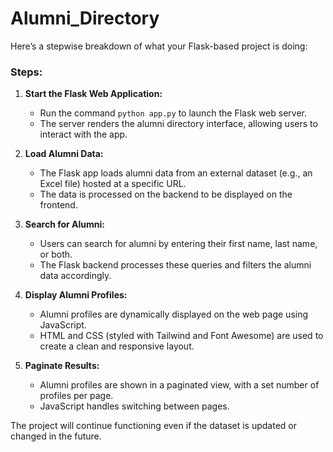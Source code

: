 # Alumni_Directory
Here’s a stepwise breakdown of what your Flask-based project is doing:

### Steps:

1. **Start the Flask Web Application:**
   - Run the command `python app.py` to launch the Flask web server.
   - The server renders the alumni directory interface, allowing users to interact with the app.

2. **Load Alumni Data:**
   - The Flask app loads alumni data from an external dataset (e.g., an Excel file) hosted at a specific URL.
   - The data is processed on the backend to be displayed on the frontend.

3. **Search for Alumni:**
   - Users can search for alumni by entering their first name, last name, or both.
   - The Flask backend processes these queries and filters the alumni data accordingly.

4. **Display Alumni Profiles:**
   - Alumni profiles are dynamically displayed on the web page using JavaScript.
   - HTML and CSS (styled with Tailwind and Font Awesome) are used to create a clean and responsive layout.

5. **Paginate Results:**
   - Alumni profiles are shown in a paginated view, with a set number of profiles per page.
   - JavaScript handles switching between pages.

The project will continue functioning even if the dataset is updated or changed in the future.
